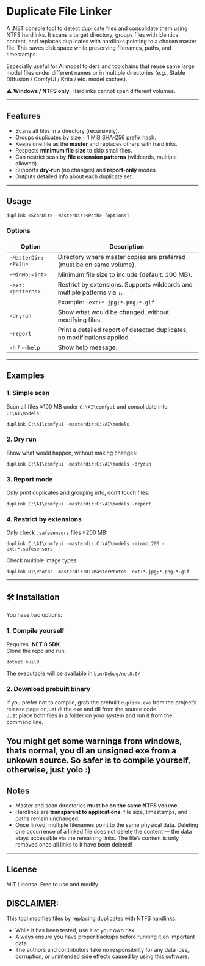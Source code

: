# Duplicate File Linker

A .NET console tool to detect duplicate files and consolidate them using NTFS hardlinks.
It scans a target directory, groups files with identical content, and replaces duplicates with hardlinks pointing to a chosen master file.
This saves disk space while preserving filenames, paths, and timestamps.

Especially useful for AI model folders and toolchains that reuse same large model files under different names or in multiple directories 
(e.g., Stable Diffusion / ComfyUI / Krita / etc. model caches). 

⚠️ **Windows / NTFS only.** Hardlinks cannot span different volumes.

---

## Features

- Scans all files in a directory (recursively).
- Groups duplicates by size + 1 MiB SHA-256 prefix hash.
- Keeps one file as the **master** and replaces others with hardlinks.
- Respects **minimum file size** to skip small files.
- Can restrict scan by **file extension patterns** (wildcards, multiple allowed).
- Supports **dry-run** (no changes) and **report-only** modes.
- Outputs detailed info about each duplicate set.

---

## Usage

```
duplink <ScanDir> -MasterDir:<Path> [options]
```

### Options

| Option                  | Description                                                                 |
|-------------------------|-----------------------------------------------------------------------------|
| `-MasterDir:<Path>`     | Directory where master copies are preferred (must be on same volume).       |
| `-MinMb:<int>`          | Minimum file size to include (default: 100 MB).                             |
| `-ext:<patterns>`       | Restrict by extensions. Supports wildcards and multiple patterns via `;`.   |
|                         | Example: `-ext:*.jpg;*.png;*.gif`                                           |
| `-dryrun`               | Show what would be changed, without modifying files.                        |
| `-report`               | Print a detailed report of detected duplicates, no modifications applied.   |
| `-h` / `--help`         | Show help message.                                                          |

---

## Examples

### 1. Simple scan
Scan all files ≥100 MB under `C:\AI\comfyui` and consolidate into `C:\AI\models`:

```
duplink C:\AI\comfyui -masterdir:C:\AI\models
```

### 2. Dry run
Show what would happen, without making changes:

```
duplink C:\AI\comfyui -masterdir:C:\AI\models -dryrun
```

### 3. Report mode
Only print duplicates and grouping info, don’t touch files:

```
duplink C:\AI\comfyui -masterdir:C:\AI\models -report
```

### 4. Restrict by extensions
Only check `.safesensors` files ≥200 MB:

```
duplink C:\AI\comfyui -masterdir:C:\AI\models -minmb:200 -ext:*.safesensors
```

Check multiple image types:

```
duplink D:\Photos -masterdir:D:\MasterPhotos -ext:*.jpg;*.png;*.gif
```

---

## 🛠️ Installation

You have two options:

### 1. Compile yourself
Requires **.NET 8 SDK**.  
Clone the repo and run:

```
dotnet build
```

The executable will be available in `bin/Debug/net8.0/` 

### 2. Download prebuilt binary
If you prefer not to compile, grab the prebuilt `duplink.exe` from the project’s release page or just dl 
the exe and dll from the source code.  
Just place both files in a folder on your system and run it from the command line.

You might get some warnings from windows, thats normal, you dl an unsigned exe from a unkown source.
So safer is to compile yourself, otherwise, just yolo :)
---

## Notes

- Master and scan directories **must be on the same NTFS volume**.
- Hardlinks are **transparent to applications**: file size, timestamps, and paths remain unchanged.
- Once linked, multiple filenames point to the same physical data.
  Deleting one occurrence of a linked file does not delete the content — the data stays accessible via the remaining links.
  The file’s content is only removed once all links to it have been deleted!

---

## License

MIT License. Free to use and modify.


## DISCLAIMER:

This tool modifies files by replacing duplicates with NTFS hardlinks.
- While it has been tested, use it at your own risk.
- Always ensure you have proper backups before running it on important data.
- The authors and contributors take no responsibility for any data loss, corruption, or unintended side effects caused by using this software.
